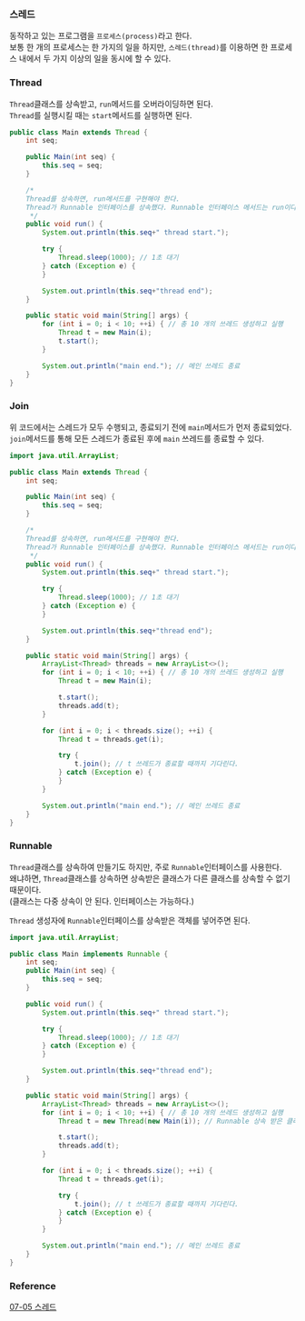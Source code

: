 ### 스레드
동작하고 있는 프로그램을 `프로세스(process)`라고 한다.<br>
보통 한 개의 프로세스는 한 가지의 일을 하지만, `스레드(thread)`를 이용하면 한 프로세스 내에서 두 가지 이상의 일을 동시에 할 수 있다.<br>

### Thread
`Thread`클래스를 상속받고, `run`메서드를 오버라이딩하면 된다.<br>
`Thread`를 실행시킬 때는 `start`메서드를 실행하면 된다.<br>
```java
public class Main extends Thread {
    int seq;

    public Main(int seq) {
        this.seq = seq;
    }

    /*
    Thread를 상속하면, run메서드를 구현해야 한다.
    Thread가 Runnable 인터페이스를 상속했다. Runnable 인터페이스 메서드는 run이다.
     */
    public void run() {
        System.out.println(this.seq+" thread start.");

        try {
            Thread.sleep(1000); // 1초 대기
        } catch (Exception e) {
        }

        System.out.println(this.seq+"thread end");
    }

    public static void main(String[] args) {
        for (int i = 0; i < 10; ++i) { // 총 10 개의 쓰레드 생성하고 실행
            Thread t = new Main(i);
            t.start();
        }

        System.out.println("main end."); // 메인 쓰레드 종료
    }
}
```

### Join
위 코드에서는 스레드가 모두 수행되고, 종료되기 전에 `main`메서드가 먼저 종료되었다.<br>
`join`메서드를 통해 모든 스레드가 종료된 후에 `main` 쓰레드를 종료할 수 있다.<br>
```java
import java.util.ArrayList;

public class Main extends Thread {
    int seq;

    public Main(int seq) {
        this.seq = seq;
    }

    /*
    Thread를 상속하면, run메서드를 구현해야 한다.
    Thread가 Runnable 인터페이스를 상속했다. Runnable 인터페이스 메서드는 run이다.
     */
    public void run() {
        System.out.println(this.seq+" thread start.");

        try {
            Thread.sleep(1000); // 1초 대기
        } catch (Exception e) {
        }

        System.out.println(this.seq+"thread end");
    }

    public static void main(String[] args) {
        ArrayList<Thread> threads = new ArrayList<>();
        for (int i = 0; i < 10; ++i) { // 총 10 개의 쓰레드 생성하고 실행
            Thread t = new Main(i);

            t.start();
            threads.add(t);
        }

        for (int i = 0; i < threads.size(); ++i) {
            Thread t = threads.get(i);

            try {
                t.join(); // t 쓰레드가 종료할 때까지 기다린다.
            } catch (Exception e) {
            }
        }

        System.out.println("main end."); // 메인 쓰레드 종료
    }
}
```

### Runnable
`Thread`클래스를 상속하여 만들기도 하지만, 주로 `Runnable`인터페이스를 사용한다.<br>
왜냐하면, `Thread`클래스를 상속하면 상속받은 클래스가 다른 클래스를 상속할 수 없기 때문이다.<br>
(클래스는 다중 상속이 안 된다. 인터페이스는 가능하다.)<br>

`Thread` 생성자에 `Runnable`인터페이스를 상속받은 객체를 넣어주면 된다.<br>
```java
import java.util.ArrayList;

public class Main implements Runnable {
    int seq;
    public Main(int seq) {
        this.seq = seq;
    }

    public void run() {
        System.out.println(this.seq+" thread start.");

        try {
            Thread.sleep(1000); // 1초 대기
        } catch (Exception e) {
        }

        System.out.println(this.seq+"thread end");
    }

    public static void main(String[] args) {
        ArrayList<Thread> threads = new ArrayList<>();
        for (int i = 0; i < 10; ++i) { // 총 10 개의 쓰레드 생성하고 실행
            Thread t = new Thread(new Main(i)); // Runnable 상속 받은 클래스를 Thread 생성자에 넣어주면 된다.

            t.start();
            threads.add(t);
        }

        for (int i = 0; i < threads.size(); ++i) {
            Thread t = threads.get(i);

            try {
                t.join(); // t 쓰레드가 종료할 때까지 기다린다.
            } catch (Exception e) {
            }
        }

        System.out.println("main end."); // 메인 쓰레드 종료
    }
}
```

### Reference
[07-05 스레드](https://wikidocs.net/230)<br>
